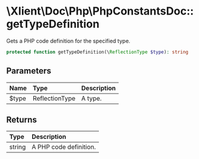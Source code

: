 # \\Xlient\\Doc\\Php\\PhpConstantsDoc::getTypeDefinition

Gets a PHP code definition for the specified type.

```php
protected function getTypeDefinition(\ReflectionType $type): string
```

## Parameters

| Name | Type | Description |
| :--- | :--- | :--- |
| $type | ReflectionType | A type. |

## Returns

| Type | Description |
| :--- | :--- |
| string | A PHP code definition. |